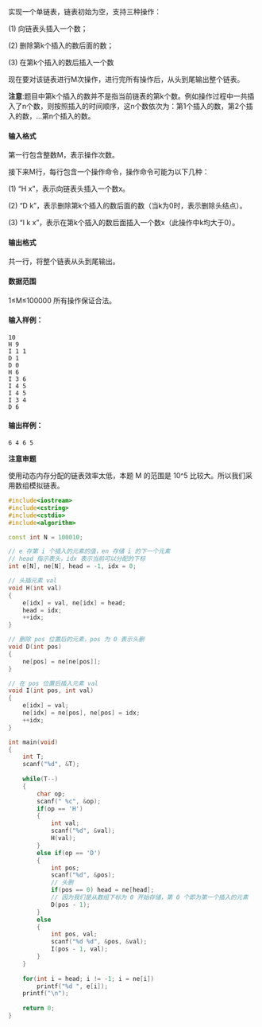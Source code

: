 实现一个单链表，链表初始为空，支持三种操作：

(1) 向链表头插入一个数；

(2) 删除第k个插入的数后面的数；

(3) 在第k个插入的数后插入一个数

现在要对该链表进行M次操作，进行完所有操作后，从头到尾输出整个链表。

**注意**:题目中第k个插入的数并不是指当前链表的第k个数。例如操作过程中一共插入了n个数，则按照插入的时间顺序，这n个数依次为：第1个插入的数，第2个插入的数，…第n个插入的数。

#### 输入格式

第一行包含整数M，表示操作次数。

接下来M行，每行包含一个操作命令，操作命令可能为以下几种：

(1) “H x”，表示向链表头插入一个数x。

(2) “D k”，表示删除第k个插入的数后面的数（当k为0时，表示删除头结点）。

(3) “I k x”，表示在第k个插入的数后面插入一个数x（此操作中k均大于0）。

#### 输出格式

共一行，将整个链表从头到尾输出。

#### 数据范围

1≤M≤100000
所有操作保证合法。

#### 输入样例：

```
10
H 9
I 1 1
D 1
D 0
H 6
I 3 6
I 4 5
I 4 5
I 3 4
D 6
```

#### 输出样例：

```
6 4 6 5
```



**注意审题**



使用动态内存分配的链表效率太低，本题 M 的范围是 10^5 比较大。所以我们采用数组模拟链表。



```cpp
#include<iostream>
#include<cstring>
#include<cstdio>
#include<algorithm>

const int N = 100010;

// e 存第 i 个插入的元素的值，en 存储 i 的下一个元素
// head 指示表头，idx 表示当前可以分配的下标
int e[N], ne[N], head = -1, idx = 0;

// 头插元素 val
void H(int val)
{
    e[idx] = val, ne[idx] = head;
    head = idx;
    ++idx;
}

// 删除 pos 位置后的元素，pos 为 0 表示头删
void D(int pos)
{
    ne[pos] = ne[ne[pos]];
}

// 在 pos 位置后插入元素 val
void I(int pos, int val)
{
    e[idx] = val;
    ne[idx] = ne[pos], ne[pos] = idx;
    ++idx;
}

int main(void)
{
    int T;
    scanf("%d", &T);
    
    while(T--)
    {
        char op;
        scanf(" %c", &op);
        if(op == 'H')
        {
            int val;
            scanf("%d", &val); 
            H(val);
        }
        else if(op == 'D')
        {
            int pos;
            scanf("%d", &pos);
            // 头删
            if(pos == 0) head = ne[head]; 
            // 因为我们是从数组下标为 0 开始存储，第 0 个即为第一个插入的元素
            D(pos - 1);
        }
        else
        {
            int pos, val;
            scanf("%d %d", &pos, &val);
            I(pos - 1, val);
        }
    }
    
    for(int i = head; i != -1; i = ne[i])
        printf("%d ", e[i]);
    printf("\n");
    
    return 0;
}
```

